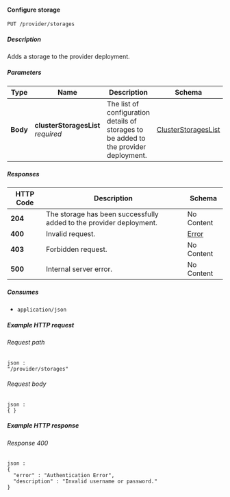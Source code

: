 
<a name="put_provider_storages"></a>
#### Configure storage
```
PUT /provider/storages
```


##### Description
Adds a storage to the provider deployment.


##### Parameters

|Type|Name|Description|Schema|Default|
|---|---|---|---|---|
|**Body**|**clusterStoragesList**  <br>*required*|The list of configuration details of storages to be added to the provider deployment.|[ClusterStoragesList](../definitions/ClusterStoragesList.md#clusterstorageslist)|--|


##### Responses

|HTTP Code|Description|Schema|
|---|---|---|
|**204**|The storage has been successfully added to the provider deployment.|No Content|
|**400**|Invalid request.|[Error](../definitions/Error.md#error)|
|**403**|Forbidden request.|No Content|
|**500**|Internal server error.|No Content|


##### Consumes

* `application/json`


##### Example HTTP request

###### Request path
```
json :
"/provider/storages"
```


###### Request body
```
json :
{ }
```


##### Example HTTP response

###### Response 400
```
json :
{
  "error" : "Authentication Error",
  "description" : "Invalid username or password."
}
```




